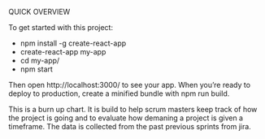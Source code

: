 QUICK OVERVIEW

To get started with this project:
  - npm install -g create-react-app
  - create-react-app my-app
  - cd my-app/
  - npm start

Then open http://localhost:3000/ to see your app.
When you’re ready to deploy to production, create a minified bundle with npm run build.

This is a burn up chart. It is build to help scrum masters keep track of how
the project is going and to evaluate how demaning a project is given a timeframe. The data is collected from the past previous sprints from jira.